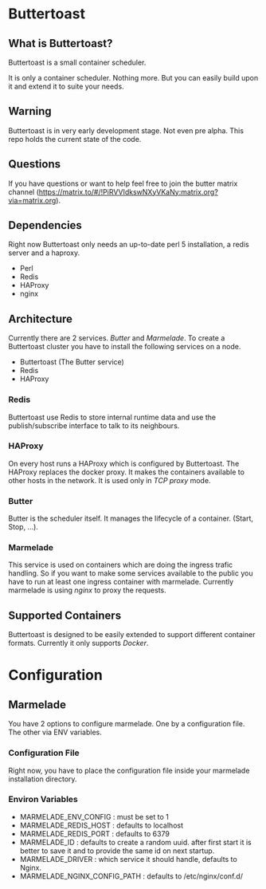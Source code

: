 # Buttertoast


## What is Buttertoast?

Buttertoast is a small container scheduler.

It is only a container scheduler. Nothing more. But you can easily build upon it and extend it to suite your needs.

## Warning

Buttertoast is in very early development stage. Not even pre alpha. This repo holds the current state of the code.

## Questions

If you have questions or want to help feel free to join the butter matrix channel (https://matrix.to/#/!PiRVVIdkswNXyVKaNy:matrix.org?via=matrix.org).

## Dependencies

Right now Buttertoast only needs an up-to-date perl 5 installation, a redis server and a haproxy.

* Perl
* Redis
* HAProxy
* nginx

## Architecture

Currently there are 2 services. *Butter* and *Marmelade*. To create a Buttertoast cluster you have to install the following services on a node.

* Buttertoast (The Butter service)
* Redis
* HAProxy

### Redis

Buttertoast use Redis to store internal runtime data and use the publish/subscribe interface to talk to its neighbours.

### HAProxy

On every host runs a HAProxy which is configured by Buttertoast. The HAProxy replaces the docker proxy. It makes the containers available to other hosts in the network. It is used only in *TCP proxy* mode.

### Butter

Butter is the scheduler itself. It manages the lifecycle of a container. (Start, Stop, ...). 


### Marmelade

This service is used on containers which are doing the ingress trafic handling. So if you want to make some services available to the public you have to run at least one ingress container with marmelade. Currently marmelade is using *nginx* to proxy the requests.


## Supported Containers

Buttertoast is designed to be easily extended to support different container formats. Currently it only supports *Docker*.

# Configuration

## Marmelade

You have 2 options to configure marmelade. One by a configuration file. The other via ENV variables.

### Configuration File

Right now, you have to place the configuration file inside your marmelade installation directory.

### Environ Variables

* MARMELADE_ENV_CONFIG : must be set to 1
* MARMELADE_REDIS_HOST : defaults to localhost
* MARMELADE_REDIS_PORT : defaults to 6379
* MARMELADE_ID : defaults to create a random uuid. after first start it is better to save it and to provide the same id on next startup.
* MARMELADE_DRIVER : which service it should handle, defaults to Nginx.
* MARMELADE_NGINX_CONFIG_PATH : defaults to /etc/nginx/conf.d/
